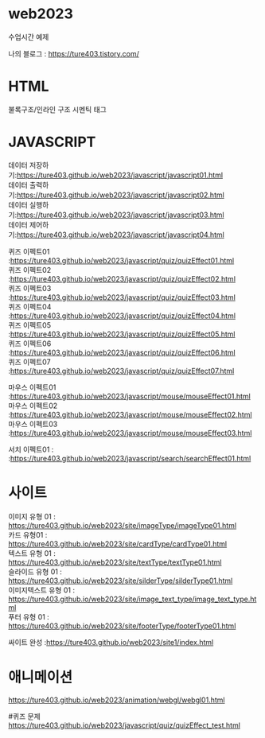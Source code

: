 # web2023
수업시간 예제

나의 블로그 : https://ture403.tistory.com/

# HTML
불록구조/인라인 구조
시멘틱 태그


# JAVASCRIPT
데이터 저장하기:https://ture403.github.io/web2023/javascript/javascript01.html   
데이터 출력하기:https://ture403.github.io/web2023/javascript/javascript02.html   
데이터 실행하기:https://ture403.github.io/web2023/javascript/javascript03.html   
데이터 제어하기:https://ture403.github.io/web2023/javascript/javascript04.html   
 
퀴즈 이펙트01 :https://ture403.github.io/web2023/javascript/quiz/quizEffect01.html   
퀴즈 이펙트02 :https://ture403.github.io/web2023/javascript/quiz/quizEffect02.html   
퀴즈 이펙트03 :https://ture403.github.io/web2023/javascript/quiz/quizEffect03.html   
퀴즈 이펙트04 :https://ture403.github.io/web2023/javascript/quiz/quizEffect04.html   
퀴즈 이펙트05 :https://ture403.github.io/web2023/javascript/quiz/quizEffect05.html   
퀴즈 이펙트06 :https://ture403.github.io/web2023/javascript/quiz/quizEffect06.html   
퀴즈 이펙트07 :https://ture403.github.io/web2023/javascript/quiz/quizEffect07.html   

마우스 이펙트01 :https://ture403.github.io/web2023/javascript/mouse/mouseEffect01.html   
마우스 이펙트02 :https://ture403.github.io/web2023/javascript/mouse/mouseEffect02.html   
마우스 이펙트03 :https://ture403.github.io/web2023/javascript/mouse/mouseEffect03.html   

서치 이펙트01 : :https://ture403.github.io/web2023/javascript/search/searchEffect01.html

# 사이트   
이미지 유형 01 : https://ture403.github.io/web2023/site/imageType/imageType01.html   
카드 유형01 : https://ture403.github.io/web2023/site/cardType/cardType01.html   
텍스트 유형 01 : https://ture403.github.io/web2023/site/textType/textType01.html   
슬라이드 유형 01 : https://ture403.github.io/web2023/site/silderType/silderType01.html   
이미지텍스트 유형 01 : https://ture403.github.io/web2023/site/image_text_type/image_text_type.html  
푸터 유형 01 : https://ture403.github.io/web2023/site/footerType/footerType01.html

싸이트 완성 :https://ture403.github.io/web2023/site1/index.html   

# 애니메이션
https://ture403.github.io/web2023/animation/webgl/webgl01.html   

#퀴즈 문제
https://ture403.github.io/web2023/javascript/quiz/quizEffect_test.html   



